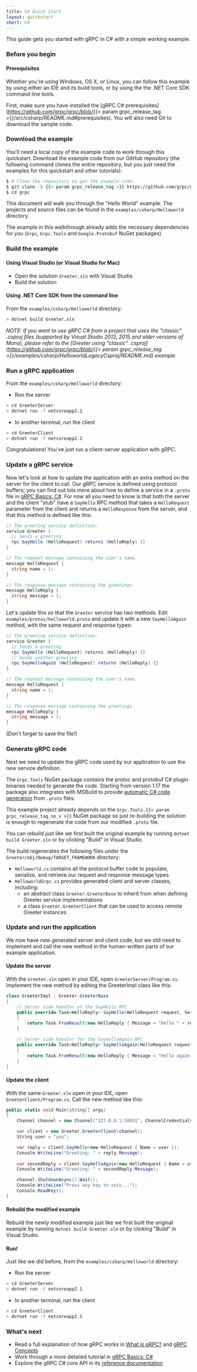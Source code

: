 ```yaml
---
title: C# Quick Start
layout: quickstart
short: C#
---
```


<p class="lead">This guide gets you started with gRPC in C# with a simple
working example.</p>

<div id="toc"></div>

### Before you begin

#### Prerequisites

Whether you're using Windows, OS X, or Linux, you can follow this
example by using either an IDE and its build tools,
or by using the the .NET Core SDK command line tools.

First, make sure you have installed the
[gRPC C# prerequisites](https://github.com/grpc/grpc/blob/{{< param grpc_release_tag >}}/src/csharp/README.md#prerequisites).
You will also need Git to download the sample code.

### Download the example

You'll need a local copy of the example code to work through this quickstart.
Download the example code from our GitHub repository (the following command
clones the entire repository, but you just need the examples for this quickstart
and other tutorials):

```sh
$ # Clone the repository to get the example code:
$ git clone -b {{< param grpc_release_tag >}} https://github.com/grpc/grpc 
$ cd grpc
```

This document will walk you through the "Hello World" example.
The projects and source files can be found in the `examples/csharp/Helloworld` directory.

The example in this walkthrough already adds the necessary
dependencies for you (`Grpc`, `Grpc.Tools` and `Google.Protobuf` NuGet packages).

### Build the example

#### Using Visual Studio (or Visual Studio for Mac)
* Open the solution `Greeter.sln` with Visual Studio
* Build the solution

#### Using .NET Core SDK from the command line
From the `examples/csharp/Helloworld` directory:

```sh
> dotnet build Greeter.sln
```

*NOTE: If you want to use gRPC C# from a project that uses the "classic" .csproj files (supported by Visual Studio 2013, 2015 and older versions of Mono), please refer to the
[Greeter using "classic" .csproj](https://github.com/grpc/grpc/blob/{{< param grpc_release_tag >}}/examples/csharp/HelloworldLegacyCsproj/README.md) example.*

### Run a gRPC application

From the `examples/csharp/Helloworld` directory:

* Run the server

```sh
> cd GreeterServer
> dotnet run -f netcoreapp2.1
```

* In another terminal, run the client

```sh
> cd GreeterClient
> dotnet run -f netcoreapp2.1
```

Congratulations! You've just run a client-server application with gRPC.

### Update a gRPC service

Now let's look at how to update the application with an extra method on the
server for the client to call. Our gRPC service is defined using protocol
buffers; you can find out lots more about how to define a service in a `.proto`
file in [gRPC Basics: C#](/docs/tutorials/basic/csharp/). For now all you need to know is that both the
server and the client "stub" have a `SayHello` RPC method that takes a
`HelloRequest` parameter from the client and returns a `HelloResponse` from the
server, and that this method is defined like this:


```C#
// The greeting service definition.
service Greeter {
  // Sends a greeting
  rpc SayHello (HelloRequest) returns (HelloReply) {}
}

// The request message containing the user's name.
message HelloRequest {
  string name = 1;
}

// The response message containing the greetings
message HelloReply {
  string message = 1;
}
```

Let's update this so that the `Greeter` service has two methods. Edit
`examples/protos/helloworld.proto` and update it with a new `SayHelloAgain`
method, with the same request and response types:

```C#
// The greeting service definition.
service Greeter {
  // Sends a greeting
  rpc SayHello (HelloRequest) returns (HelloReply) {}
  // Sends another greeting
  rpc SayHelloAgain (HelloRequest) returns (HelloReply) {}
}

// The request message containing the user's name.
message HelloRequest {
  string name = 1;
}

// The response message containing the greetings
message HelloReply {
  string message = 1;
}
```

(Don't forget to save the file!)

### Generate gRPC code

Next we need to update the gRPC code used by our application to use the new service definition. 

The `Grpc.Tools` NuGet package contains the protoc and protobuf C# plugin binaries needed
to generate the code. Starting from version 1.17 the package also integrates with
MSBuild to provide [automatic C# code generation](https://github.com/grpc/grpc/blob/master/src/csharp/BUILD-INTEGRATION.md)
from `.proto` files.

This example project already depends on the `Grpc.Tools.{{< param grpc_release_tag_no_v >}}` NuGet package so just re-building the solution
is enough to regenerate the code from our modified `.proto` file.

You can rebuild just like we first built the original
example by running `dotnet build Greeter.sln` or by clicking "Build" in Visual Studio.

The build regenerates the following files
under the `Greeter/obj/Debug/TARGET_FRAMEWORK` directory:

* `Helloworld.cs` contains all the protocol buffer code to populate,
  serialize, and retrieve our request and response message types
* `HelloworldGrpc.cs` provides generated client and server classes,
  including:
    * an abstract class `Greeter.GreeterBase` to inherit from when defining
      Greeter service implementations
    * a class `Greeter.GreeterClient` that can be used to access remote Greeter
      instances
    
### Update and run the application

We now have new generated server and client code, but we still need to implement
and call the new method in the human-written parts of our example application.

#### Update the server

With the `Greeter.sln` open in your IDE, open `GreeterServer/Program.cs`.
Implement the new method by editing the GreeterImpl class like this:

```C#
class GreeterImpl : Greeter.GreeterBase
{
    // Server side handler of the SayHello RPC
    public override Task<HelloReply> SayHello(HelloRequest request, ServerCallContext context)
    {
        return Task.FromResult(new HelloReply { Message = "Hello " + request.Name });
    }

    // Server side handler for the SayHelloAgain RPC
    public override Task<HelloReply> SayHelloAgain(HelloRequest request, ServerCallContext context)
    {
        return Task.FromResult(new HelloReply { Message = "Hello again " + request.Name });
    }
}
```

#### Update the client

With the same `Greeter.sln` open in your IDE, open `GreeterClient/Program.cs`.
Call the new method like this:

```C#
public static void Main(string[] args)
{
    Channel channel = new Channel("127.0.0.1:50051", ChannelCredentials.Insecure);

    var client = new Greeter.GreeterClient(channel);
    String user = "you";

    var reply = client.SayHello(new HelloRequest { Name = user });
    Console.WriteLine("Greeting: " + reply.Message);
    
    var secondReply = client.SayHelloAgain(new HelloRequest { Name = user });
    Console.WriteLine("Greeting: " + secondReply.Message);

    channel.ShutdownAsync().Wait();
    Console.WriteLine("Press any key to exit...");
    Console.ReadKey();
}
```

#### Rebuild the modified example

Rebuild the newly modified example just like we first built the original
example by running `dotnet build Greeter.sln` or by clicking "Build" in Visual Studio.

#### Run!

Just like we did before, from the `examples/csharp/Helloworld` directory:

* Run the server

```sh
> cd GreeterServer
> dotnet run -f netcoreapp2.1
```

* In another terminal, run the client

```sh
> cd GreeterClient
> dotnet run -f netcoreapp2.1
```

### What's next

- Read a full explanation of how gRPC works in [What is gRPC?](/docs/guides/)
  and [gRPC Concepts](/docs/guides/concepts/)
- Work through a more detailed tutorial in [gRPC Basics: C#](/docs/tutorials/basic/csharp/)
- Explore the gRPC C# core API in its [reference
  documentation](/grpc/csharp/api/Grpc.Core.html)